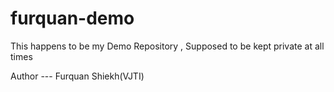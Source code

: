   # furquan-demo
This happens to be my Demo Repository , Supposed to be kept private at all times 

Author --- Furquan Shiekh(VJTI)
